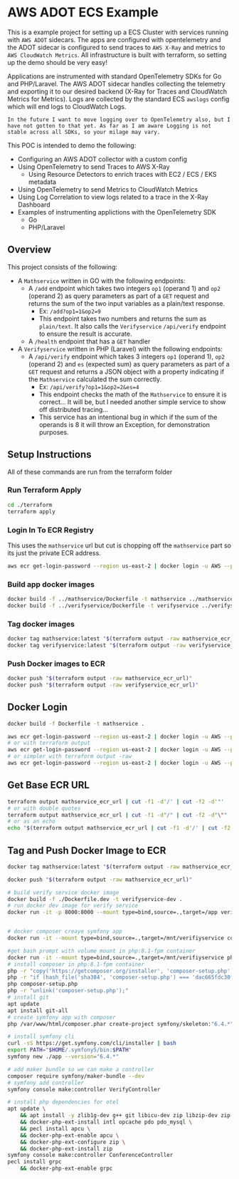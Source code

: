 # AWS ADOT ECS Example

This is a example project for setting up a ECS Cluster with services running with `AWS ADOT` sidecars.
The apps are configured with opentelemetry and the ADOT sidecar is configured to send traces to `AWS X-Ray`
and metrics to `AWS CloudWatch Metrics`. All infrastructure is built with terraform, so setting up the demo should be very easy!

Applications are instrumented with standard OpenTelemetry SDKs for Go and PHP/Laravel. The AWS ADOT sidecar handles collecting the telemetry and exporting it to our desired backend (X-Ray for Traces and CloudWatch Metrics for Metrics). Logs are collected by the standard ECS `awslogs` config which will end logs to CloudWatch Logs.

```text
In the future I want to move logging over to OpenTelemetry also, but I have not gotten to that yet. As far as I am aware Logging is not stable across all SDKs, so your milage may vary.

```

This POC is intended to demo the following:

- Configuring an AWS ADOT collector with a custom config
- Using OpenTelemetry to send Traces to AWS X-Ray
  - Using Resource Detectors to enrich traces with EC2 / ECS / EKS metadata
- Using OpenTelemetry to send Metrics to CloudWatch Metrics
- Using Log Correlation to view logs related to a trace in the X-Ray Dashboard
- Examples of instrumenting applictions with the OpenTelemetry SDK
  - Go
  - PHP/Laravel

## Overview

This project consists of the following:

- A `Mathservice` written in GO with the following endpoints:
  - A `/add` endpoint which takes two integers `op1` (operand 1) and `op2` (operand 2) as query parameters as part of a `GET` request and returns the sum of the two input variables as a plain/text response.
    - Ex: `/add?op1=1&op2=9`
    - This endpoint takes two numbers and returns the sum as `plain/text`. It also calls the `Verifyservice` `/api/verify` endpoint to ensure the result is accurate.
  - A `/health` endpoint that has a `GET` handler
- A `Verifyservice` written in PHP (Laravel) with the following endpoints:
  - A `/api/verify` endpoint which takes 3 integers `op1` (operand 1), `op2` (operand 2) and `es` (expected sum) as query parameters as part of a `GET` request and returns a JSON object with a property indicating if the `Mathservice` calculated the sum correctly.
    - Ex: `/api/verify?op1=1&op2=2&es=4`
    - This endpoint checks the math of the `Mathservice` to ensure it is correct... It will be, but I needed another simple service to show off distributed tracing...
    - This service has an intentional bug in which if the sum of the operands is 8 it will throw an Exception, for demonstration purposes.

## Setup Instructions

All of these commands are run from the terraform folder

### Run Terraform Apply

```bash
cd ./terraform
terraform apply
```

### Login In To ECR Registry

This uses the `mathservice` url but cut is chopping off the `mathservice`
part so its just the private ECR address.

```bash
aws ecr get-login-password --region us-east-2 | docker login -u AWS --password-stdin "$(terraform output -raw mathservice_ecr_url | cut -f1 -d'/')"
```

### Build app docker images

```bash
docker build -f ../mathservice/Dockerfile -t mathservice ../mathservice
docker build -f ../verifyservice/Dockerfile -t verifyservice ../verifyservice
```

### Tag docker images

```bash
docker tag mathservice:latest "$(terraform output -raw mathservice_ecr_url)"
docker tag verifyservice:latest "$(terraform output -raw verifyservice_ecr_url)"
```

### Push Docker images to ECR

```bash
docker push "$(terraform output -raw mathservice_ecr_url)"
docker push "$(terraform output -raw verifyservice_ecr_url)"
```

## Docker Login

```bash
docker build -f Dockerfile -t mathservice .
```

```bash
aws ecr get-login-password --region us-east-2 | docker login -u AWS --password-stdin 290491194943.dkr.ecr.us-east-2.amazonaws.com
# or with terraform output
aws ecr get-login-password --region us-east-2 | docker login -u AWS --password-stdin "$(terraform output mathservice_ecr_url | cut -f1 -d'/' | cut -f2 -d'"')"
# or simpler with terraform output -raw
aws ecr get-login-password --region us-east-2 | docker login -u AWS --password-stdin "$(terraform output -raw mathservice_ecr_url | cut -f1 -d'/')"
```

## Get Base ECR URL

```bash
terraform output mathservice_ecr_url | cut -f1 -d'/' | cut -f2 -d'"'
# or with double quotes
terraform output mathservice_ecr_url | cut -f1 -d"/" | cut -f2 -d"\""
# or as an echo
echo "$(terraform output mathservice_ecr_url | cut -f1 -d'/' | cut -f2 -d'"')"
```

## Tag and Push Docker Image to ECR

```bash
docker tag mathservice:latest "$(terraform output -raw mathservice_ecr_url)"

docker push "$(terraform output -raw mathservice_ecr_url)"
```

```bash
# build verify service docker image
docker build -f ./Dockerfile.dev -t verifyservice-dev .
# run docker dev image for verify service
docker run -it -p 8000:8000 --mount type=bind,source=.,target=/app verifyservice-dev bash
```

```bash

```

```bash
# docker composer creaye symfony app
docker run -it --mount type=bind,source=.,target=/mnt/verifiyservice composer bash
```

```bash
#get bash prompt with volume mount in php:8.1-fpm container
docker run -it --mount type=bind,source=.,target=/mnt/verifiyservice php:8.1-fpm bash
# install composer in php:8.1-fpm container
php -r "copy('https://getcomposer.org/installer', 'composer-setup.php');"
php -r "if (hash_file('sha384', 'composer-setup.php') === 'dac665fdc30fdd8ec78b38b9800061b4150413ff2e3b6f88543c636f7cd84f6db9189d43a81e5503cda447da73c7e5b6') { echo 'Installer verified'; } else { echo 'Installer corrupt'; unlink('composer-setup.php'); } echo PHP_EOL;"
php composer-setup.php
php -r "unlink('composer-setup.php');"
# install git
apt update
apt install git-all
# create symfony app with composer
php /var/www/html/composer.phar create-project symfony/skeleton:"6.4.*" .
```

```bash
# install symfony cli
curl -sS https://get.symfony.com/cli/installer | bash
export PATH="$HOME/.symfony5/bin:$PATH"
symfony new ./app --version="6.4.*"

```

```bash
# add maker bundle so we can make a controller
composer require symfony/maker-bundle --dev
# symfony add controller
symfony console make:controller VerifyController
```

```bash
# install php dependencies for otel
apt update \
    && apt install -y zlib1g-dev g++ git libicu-dev zip libzip-dev zip \
    && docker-php-ext-install intl opcache pdo pdo_mysql \
    && pecl install apcu \
    && docker-php-ext-enable apcu \
    && docker-php-ext-configure zip \
    && docker-php-ext-install zip
symfony console make:controller ConferenceController
pecl install grpc 
    && docker-php-ext-enable grpc
```
